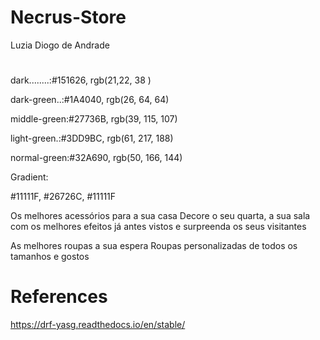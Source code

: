 # Necrus-Store
Luzia Diogo de Andrade

# 
dark........:#151626, rgb(21,22, 38 )

dark-green..:#1A4040, rgb(26, 64, 64)

middle-green:#27736B, rgb(39, 115, 107)

light-green.:#3DD9BC, rgb(61, 217, 188)

normal-green:#32A690, rgb(50, 166, 144)

Gradient:

#11111F, #26726C, #11111F


Os melhores acessórios para a sua casa
Decore o seu quarta, a sua sala com os melhores efeitos já antes vistos e surpreenda os seus visitantes


As melhores roupas a sua espera
Roupas personalizadas de todos os tamanhos e gostos


# References 
https://drf-yasg.readthedocs.io/en/stable/
